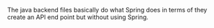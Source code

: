 The java backend files basically do what Spring does in terms of they create an API end point but without using Spring.
